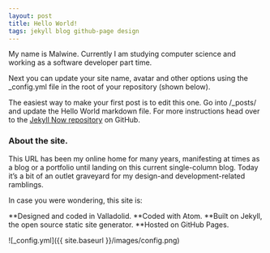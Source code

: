 ```yaml
---
layout: post
title: Hello World!
tags: jekyll blog github-page design
---
```



My name is Malwine. Currently I am studying computer science and working as a software developer part time.

Next you can update your site name, avatar and other options using the _config.yml file in the root of your repository (shown below).



The easiest way to make your first post is to edit this one. Go into /_posts/ and update the Hello World markdown file. For more instructions head over to the [Jekyll Now repository](https://github.com/barryclark/jekyll-now) on GitHub.



### About the site.
This URL has been my online home for many years, manifesting at times as a blog or a portfolio until landing on this current single-column blog. Today it’s a bit of an outlet graveyard for my design-and development-related ramblings.

In case you were wondering, this site is:

**Designed and coded in Valladolid.
**Coded with Atom.
**Built on Jekyll, the open source static site generator.
**Hosted on GitHub Pages.


![_config.yml]({{ site.baseurl }}/images/config.png)
